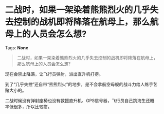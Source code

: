 # 二战时，如果一架染着熊熊烈火的几乎失去控制的战机即将降落在航母上，那么航母上的人员会怎么想?

Tags: **None**

> 二战时，如果一架染着熊熊烈火的几乎失去控制的战机即将降落在航母上，那么航母上的人员会怎么想?

现在会禁止降落，让飞行员弹射，派出直升机打捞。

到了“几乎失控”还自带“熊熊烈火”的地步，是不会拿航空母舰的战斗力给人练手艺赌大小的。

二战时候没有弹射座椅也没有救援直升机、GPS信号器，飞行员自己跳海生还概率低很多，所以比较拼。



